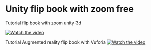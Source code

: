 # Unity flip book with zoom free


Tutorial  flip book with zoom unity 3d

[![Watch the video](https://img.youtube.com/vi/CAEA3sSb92A/0.jpg)](https://youtu.be/CAEA3sSb92A)


Tutorial Augmented reality flip book with Vuforia 
[![Watch the video](https://img.youtube.com/vi/Wj903btl-dg/0.jpg)](https://youtu.be/Wj903btl-dg)

